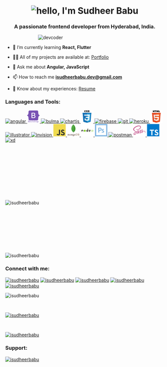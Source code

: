 <h1 align="center"><img width="80" src="https://github.com/anaskhan28/anaskhan28/blob/main/Assest/Hello.gif" alt="hello">, I'm Sudheer Babu</h1>
<h3 align="center"> A passionate frontend developer from Hyderabad, India.</h3>
  
 <img align="right" width="400" src="https://camo.githubusercontent.com/5ddf73ad3a205111cf8c686f687fc216c2946a75005718c8da5b837ad9de78c9/68747470733a2f2f7468756d62732e6766796361742e636f6d2f4576696c4e657874446576696c666973682d736d616c6c2e676966" alt="devcoder"/> <br>



- 🌱 I’m currently learning **React, Flutter**

- 👨‍💻 All of my projects are available at: [Portfolio](https://www.sudheerbabu.dev)

- 💬 Ask me about **Angular, JavaScript**

- 📫 How to reach me **isudheerbabu.dev@gmail.com**

- 📄 Know about my experiences: [Resume](https://www.sudheerbabu.dev/Sudheer_FED.pdf)

<h3 align="left">Languages and Tools:</h3>
<p align="left"> <a href="https://angular.io" target="_blank" rel="noreferrer"> <img src="https://angular.io/assets/images/logos/angular/angular.svg" alt="angular" width="40" height="40"/> </a> <a href="https://getbootstrap.com" target="_blank" rel="noreferrer"> <img src="https://raw.githubusercontent.com/devicons/devicon/master/icons/bootstrap/bootstrap-plain-wordmark.svg" alt="bootstrap" width="40" height="40"/> </a> <a href="https://bulma.io/" target="_blank" rel="noreferrer"> <img src="https://raw.githubusercontent.com/gilbarbara/logos/804dc257b59e144eaca5bc6ffd16949752c6f789/logos/bulma.svg" alt="bulma" width="40" height="40"/> </a> <a href="https://www.chartjs.org" target="_blank" rel="noreferrer"> <img src="https://www.chartjs.org/media/logo-title.svg" alt="chartjs" width="40" height="40"/> </a> <a href="https://www.w3schools.com/css/" target="_blank" rel="noreferrer"> <img src="https://raw.githubusercontent.com/devicons/devicon/master/icons/css3/css3-original-wordmark.svg" alt="css3" width="40" height="40"/> </a> <a href="https://firebase.google.com/" target="_blank" rel="noreferrer"> <img src="https://www.vectorlogo.zone/logos/firebase/firebase-icon.svg" alt="firebase" width="40" height="40"/> </a>  <a href="https://git-scm.com/" target="_blank" rel="noreferrer"> <img src="https://www.vectorlogo.zone/logos/git-scm/git-scm-icon.svg" alt="git" width="40" height="40"/> </a> <a href="https://heroku.com" target="_blank" rel="noreferrer"> <img src="https://www.vectorlogo.zone/logos/heroku/heroku-icon.svg" alt="heroku" width="40" height="40"/> </a> <a href="https://www.w3.org/html/" target="_blank" rel="noreferrer"> <img src="https://raw.githubusercontent.com/devicons/devicon/master/icons/html5/html5-original-wordmark.svg" alt="html5" width="40" height="40"/> </a> <a href="https://www.adobe.com/in/products/illustrator.html" target="_blank" rel="noreferrer"> <img src="https://www.vectorlogo.zone/logos/adobe_illustrator/adobe_illustrator-icon.svg" alt="illustrator" width="40" height="40"/> </a> <a href="https://www.invisionapp.com/" target="_blank" rel="noreferrer"> <img src="https://www.vectorlogo.zone/logos/invisionapp/invisionapp-icon.svg" alt="invision" width="40" height="40"/> </a> <a href="https://developer.mozilla.org/en-US/docs/Web/JavaScript" target="_blank" rel="noreferrer"> <img src="https://raw.githubusercontent.com/devicons/devicon/master/icons/javascript/javascript-original.svg" alt="javascript" width="40" height="40"/> </a> <a href="https://www.mongodb.com/" target="_blank" rel="noreferrer"> <img src="https://raw.githubusercontent.com/devicons/devicon/master/icons/mongodb/mongodb-original-wordmark.svg" alt="mongodb" width="40" height="40"/> </a> <a href="https://nodejs.org" target="_blank" rel="noreferrer"> <img src="https://raw.githubusercontent.com/devicons/devicon/master/icons/nodejs/nodejs-original-wordmark.svg" alt="nodejs" width="40" height="40"/> </a> <a href="https://www.photoshop.com/en" target="_blank" rel="noreferrer"> <img src="https://raw.githubusercontent.com/devicons/devicon/master/icons/photoshop/photoshop-line.svg" alt="photoshop" width="40" height="40"/> </a> <a href="https://postman.com" target="_blank" rel="noreferrer"> <img src="https://www.vectorlogo.zone/logos/getpostman/getpostman-icon.svg" alt="postman" width="40" height="40"/> </a> <a href="https://sass-lang.com" target="_blank" rel="noreferrer"> <img src="https://raw.githubusercontent.com/devicons/devicon/master/icons/sass/sass-original.svg" alt="sass" width="40" height="40"/> </a> <a href="https://www.typescriptlang.org/" target="_blank" rel="noreferrer"> <img src="https://raw.githubusercontent.com/devicons/devicon/master/icons/typescript/typescript-original.svg" alt="typescript" width="40" height="40"/> </a> <a href="https://www.adobe.com/products/xd.html" target="_blank" rel="noreferrer"> <img src="https://cdn.worldvectorlogo.com/logos/adobe-xd.svg" alt="xd" width="40" height="40"/> </a> </p>

<br> <br> <br> <br> <br> <br> <br> <br> <br> 
<p align="left"><img align="left" src="https://github-readme-stats.vercel.app/api/top-langs?username=isudheerbabu&show_icons=true&locale=en&layout=compact" alt="isudheerbabu" /></p>

<br> <br> <br> <br> <br> <br> <br> <br> <br> 
<p align="left"><img align="left" src="https://github-readme-streak-stats.herokuapp.com/?user=isudheerbabu&" alt="isudheerbabu" /></p>

<br>
<h3 align="left">Connect with me:</h3>
<p align="left">
<a href="https://codepen.io/isudheerbabu" target="blank"><img align="center" src="https://raw.githubusercontent.com/rahuldkjain/github-profile-readme-generator/master/src/images/icons/Social/codepen.svg" alt="isudheerbabu" height="30" width="40" /></a>
<a href="https://twitter.com/isudheerbabu" target="blank"><img align="center" src="https://raw.githubusercontent.com/rahuldkjain/github-profile-readme-generator/master/src/images/icons/Social/twitter.svg" alt="isudheerbabu" height="30" width="40" /></a>
<a href="https://linkedin.com/in/isudheerbabu" target="blank"><img align="center" src="https://raw.githubusercontent.com/rahuldkjain/github-profile-readme-generator/master/src/images/icons/Social/linked-in-alt.svg" alt="isudheerbabu" height="30" width="40" /></a>
<a href="https://www.hackerrank.com/isudheerbabu" target="blank"><img align="center" src="https://raw.githubusercontent.com/rahuldkjain/github-profile-readme-generator/master/src/images/icons/Social/hackerrank.svg" alt="isudheerbabu" height="30" width="40" /></a>
<a href="https://www.leetcode.com/isudheerbabu" target="blank"><img align="center" src="https://raw.githubusercontent.com/rahuldkjain/github-profile-readme-generator/master/src/images/icons/Social/leet-code.svg" alt="isudheerbabu" height="30" width="40" /></a>
</p>

 <p align="left"> <img src="https://komarev.com/ghpvc/?username=isudheerbabu&label=Profile%20views&color=0e75b6&style=flat" alt="isudheerbabu" /> </p>
 <br>

<p align="left"> <a href="https://github.com/ryo-ma/github-profile-trophy"><img src="https://github-profile-trophy.vercel.app/?username=isudheerbabu" alt="isudheerbabu" /></a> </p>
<br>

<p align="left"> <a href="https://twitter.com/isudheerbabu" target="blank"><img src="https://img.shields.io/twitter/follow/isudheerbabu?logo=twitter&style=for-the-badge" alt="isudheerbabu" /></a> </p>

<h3 align="left">Support:</h3>
<p><a href="https://www.buymeacoffee.com/isudheerbabu"> <img align="center" src="https://cdn.buymeacoffee.com/buttons/v2/default-yellow.png" height="50" width="210" alt="isudheerbabu" /></a></p>
  <br>

